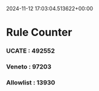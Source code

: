 2024-11-12 17:03:04.513622+00:00
# Rule Counter 
 ### UCATE : 492552

 ### Veneto : 97203

 ### Allowlist : 13930
